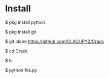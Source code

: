 # Install
$ pkg install python

$ pkg install git

$ git clone https://github.com/CLAOUPY2/Crack

$ cd Crack

$ ls

$ python file.py
